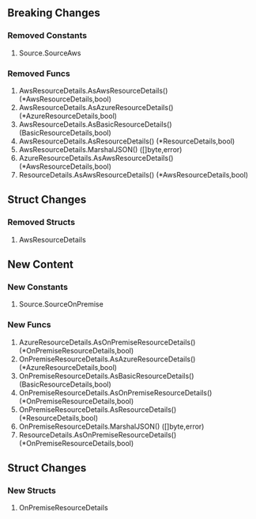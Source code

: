 ## Breaking Changes

### Removed Constants

1. Source.SourceAws

### Removed Funcs

1. AwsResourceDetails.AsAwsResourceDetails() (*AwsResourceDetails,bool)
1. AwsResourceDetails.AsAzureResourceDetails() (*AzureResourceDetails,bool)
1. AwsResourceDetails.AsBasicResourceDetails() (BasicResourceDetails,bool)
1. AwsResourceDetails.AsResourceDetails() (*ResourceDetails,bool)
1. AwsResourceDetails.MarshalJSON() ([]byte,error)
1. AzureResourceDetails.AsAwsResourceDetails() (*AwsResourceDetails,bool)
1. ResourceDetails.AsAwsResourceDetails() (*AwsResourceDetails,bool)

## Struct Changes

### Removed Structs

1. AwsResourceDetails

## New Content

### New Constants

1. Source.SourceOnPremise

### New Funcs

1. AzureResourceDetails.AsOnPremiseResourceDetails() (*OnPremiseResourceDetails,bool)
1. OnPremiseResourceDetails.AsAzureResourceDetails() (*AzureResourceDetails,bool)
1. OnPremiseResourceDetails.AsBasicResourceDetails() (BasicResourceDetails,bool)
1. OnPremiseResourceDetails.AsOnPremiseResourceDetails() (*OnPremiseResourceDetails,bool)
1. OnPremiseResourceDetails.AsResourceDetails() (*ResourceDetails,bool)
1. OnPremiseResourceDetails.MarshalJSON() ([]byte,error)
1. ResourceDetails.AsOnPremiseResourceDetails() (*OnPremiseResourceDetails,bool)

## Struct Changes

### New Structs

1. OnPremiseResourceDetails
